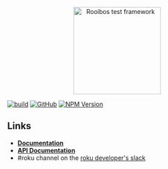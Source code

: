 <p align="center">
  <img src="https://github.com/rokucommunity/rooibos/raw/master/images/logo.png" alt="Rooibos test framework" width="200" height="200"/>
</p>

[![build](https://img.shields.io/github/workflow/status/rokucommunity/rooibos/build.svg?logo=github)](https://github.com/rokucommunity/rooibos/actions?query=workflow%3Abuild)
[![GitHub](https://img.shields.io/github/release/rokucommunity/rooibos.svg?style=flat-square)](https://github.com/rokucommunity/rooibos/releases)
[![NPM Version](https://badge.fury.io/js/rooibos-roku.svg?style=flat)](https://npmjs.org/package/rooibos-roku)

## Links
 - **[Documentation](https://github.com/rokucommunity/rooibos/blob/master/docs/index.md)**
 - **[API Documentation](https://rokucommunity.github.io/rooibos)**
 - \#roku channel on the [roku developer's slack](https://join.slack.com/t/rokudevelopers/shared_invite/enQtMzgyODg0ODY0NDM5LTc2ZDdhZWI2MDBmYjcwYTk5MmE1MTYwMTA2NGVjZmJiNWM4ZWY2MjY1MDY0MmViNmQ1ZWRmMWUzYTVhNzJiY2M)
